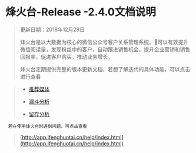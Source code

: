 # 烽火台-Release -2.4.0文档说明

> 更新日期：2018年12月28日
>
> 烽火台是以大数据为核心的微信公众号客户关系管理系统。可以有效提升微信阅读量，发现粉丝中的客户，自动跟进销售机会。提升企业营销和销售回报率，促进客户购买，推动业务增长。
>
> 烽火台定期提供完整的版本更新文档，若想了解迭代的具体功能，可以点击进行查看

> * [推荐媒体](/xiao-cheng-xu-jie-ru/21jie-ru-xiao-cheng-xu.md)
>
> * [漏斗分析](/hubspotjie-ru/jie-ru-hubspot.md)
>
> * [留存分析](/hubspotjie-ru/liu-cun-fen-xi.md)

```
 若在使用烽火台时遇到问题，可点击查看
```

> [http://app.ifenghuotai.cn/help/index.html](http://app.ifenghuotai.cn/help/index.html)



